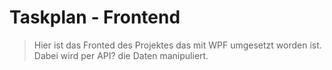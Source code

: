 # Taskplan - Frontend

> Hier ist das Fronted des Projektes das mit WPF umgesetzt worden ist.
> Dabei wird per API? die Daten manipuliert.
